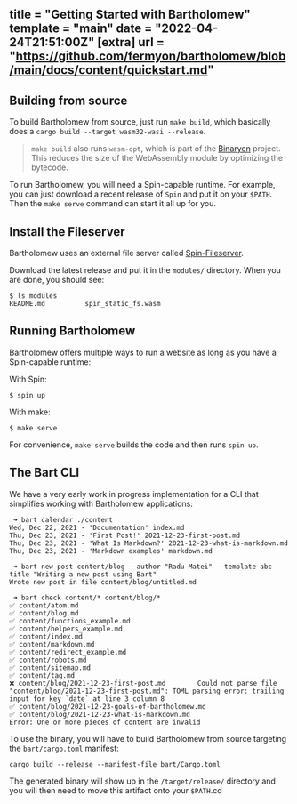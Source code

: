 title = "Getting Started with Bartholomew"
template = "main"
date = "2022-04-24T21:51:00Z"
[extra]
url = "https://github.com/fermyon/bartholomew/blob/main/docs/content/quickstart.md"
---

## Building from source

To build Bartholomew from source, just run `make build`, which basically does a `cargo build --target wasm32-wasi --release`.

> `make build` also runs `wasm-opt`, which is part of the [Binaryen](https://webassembly.github.io/binaryen/) project. This reduces the size of the WebAssembly module by optimizing the bytecode.

To run Bartholomew, you will need a Spin-capable runtime. For example, you can just download a recent release of `Spin` and put it on your `$PATH`. Then the `make serve` command can start it all up for you.

## Install the Fileserver

Bartholomew uses an external file server called [Spin-Fileserver](https://github.com/fermyon/spin-fileserver).

Download the latest release and put it in the `modules/` directory. When you are done, you should see:

```console
$ ls modules                                 
README.md          spin_static_fs.wasm
```

## Running Bartholomew

Bartholomew offers multiple ways to run a website as long as you have a Spin-capable runtime:

With Spin:

```console
$ spin up
```

With make:

```
$ make serve
```

For convenience, `make serve` builds the code and then runs `spin up`.

## The Bart CLI

We have a very early work in progress implementation for a CLI that simplifies working with Bartholomew applications:

```console
 ➜ bart calendar ./content
Wed, Dec 22, 2021 - 'Documentation' index.md
Thu, Dec 23, 2021 - 'First Post!' 2021-12-23-first-post.md
Thu, Dec 23, 2021 - 'What Is Markdown?' 2021-12-23-what-is-markdown.md
Thu, Dec 23, 2021 - 'Markdown examples' markdown.md

 ➜ bart new post content/blog --author "Radu Matei" --template abc --title "Writing a new post using Bart"
Wrote new post in file content/blog/untitled.md

 ➜ bart check content/* content/blog/*
✅ content/atom.md
✅ content/blog.md
✅ content/functions_example.md
✅ content/helpers_example.md
✅ content/index.md
✅ content/markdown.md
✅ content/redirect_example.md
✅ content/robots.md
✅ content/sitemap.md
✅ content/tag.md
❌ content/blog/2021-12-23-first-post.md        Could not parse file "content/blog/2021-12-23-first-post.md": TOML parsing error: trailing input for key `date` at line 3 column 8
✅ content/blog/2021-12-23-goals-of-bartholomew.md
✅ content/blog/2021-12-23-what-is-markdown.md
Error: One or more pieces of content are invalid
```

To use the binary, you will have to build Bartholomew from source targeting the `bart/cargo.toml` manifest:

```
cargo build --release --manifest-file bart/Cargo.toml
```

The generated binary will show up in the `/target/release/` directory and you will then need to move this artifact onto your `$PATH`.cd 

